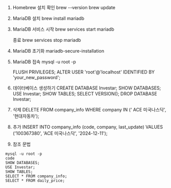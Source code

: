 1.  Homebrew 설치 확인
    brew --version
    brew update

2.  MariaDB 설치
    brew install mariadb

3.  MariaDB 서비스 시작
    brew services start mariadb

    종료
    brew services stop mariadb

4.  MariaDB 초기화
    mariadb-secure-installation

5.  MariaDB 접속
    mysql -u root -p

    FLUSH PRIVILEGES;
    ALTER USER 'root'@'localhost' IDENTIFIED BY 'your_new_password';

6.  데이터베이스 생성하기
    CREATE DATABASE Investar;
    SHOW DATABASES;
    USE Investar;
    SHOW TABLES;
    SELECT VERSION();
    DROP DATABASE Investar;

7.  삭제
    DELETE FROM company_info
    WHERE company IN (' ACE 미국나스닥', '현대자동차');

8.  추가
    INSERT INTO company_info (code, company, last_update)
    VALUES ('100367380', 'ACE 미국나스닥', '2024-12-11');

9.  참조 문법

```
mysql -u root -p
code
SHOW DATABASES;
USE Investar;
SHOW TABLES;
SELECT * FROM company_info;
SELECT * FROM daily_price;
```
